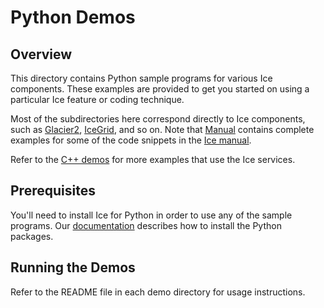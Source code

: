 # Python Demos

## Overview

This directory contains Python sample programs for various Ice components.
These examples are provided to get you started on using a particular Ice feature or
coding technique.

Most of the subdirectories here correspond directly to Ice components, such as
[Glacier2](./Glacier2), [IceGrid](./IceGrid), and so on. Note that [Manual](./Manual)
contains complete examples for some of the code snippets in the
[Ice manual][1].

Refer to the [C++ demos](../cpp) for more examples that use the Ice services.

## Prerequisites

You'll need to install Ice for Python in order to use any of the sample programs.
Our [documentation][2] describes how to install the Python packages.

## Running the Demos

Refer to the README file in each demo directory for usage instructions.

[1]: https://doc.zeroc.com/display/Ice36/Ice+Manual
[2]: https://doc.zeroc.com/display/Ice36/Using+the+Python+Distribution
